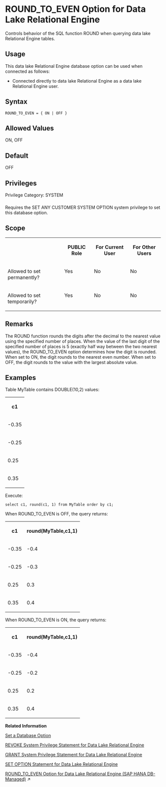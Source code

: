 <!-- loioa27d00e384f210158811cdeec5401d23 -->

# ROUND\_TO\_EVEN Option for Data Lake Relational Engine

Controls behavior of the SQL function ROUND when querying data lake Relational Engine tables.



<a name="loioa27d00e384f210158811cdeec5401d23__section_fq2_gpq_znb"/>

## Usage

This data lake Relational Engine database option can be used when connected as follows:

-   Connected directly to data lake Relational Engine as a data lake Relational Engine user.



<a name="loioa27d00e384f210158811cdeec5401d23__round_to_even_syntax1"/>

## Syntax

```
ROUND_TO_EVEN = { ON | OFF }
```



<a name="loioa27d00e384f210158811cdeec5401d23__round_to_even_values1"/>

## Allowed Values

ON, OFF



<a name="loioa27d00e384f210158811cdeec5401d23__round_to_even_default1"/>

## Default

OFF



<a name="loioa27d00e384f210158811cdeec5401d23__round_to_even_priv1"/>

## Privileges

Privilege Category: SYSTEM



### 

Requires the SET ANY CUSTOMER SYSTEM OPTION system privilege to set this database option.



<a name="loioa27d00e384f210158811cdeec5401d23__round_to_even_scope1"/>

## Scope


<table>
<tr>
<th valign="top">

 

</th>
<th valign="top">

PUBLIC Role

</th>
<th valign="top">

For Current User

</th>
<th valign="top">

For Other Users

</th>
</tr>
<tr>
<td valign="top">

Allowed to set permanently?

</td>
<td valign="top">

Yes

</td>
<td valign="top">

No

</td>
<td valign="top">

No

</td>
</tr>
<tr>
<td valign="top">

Allowed to set temporarily?

</td>
<td valign="top">

Yes

</td>
<td valign="top">

No

</td>
<td valign="top">

No

</td>
</tr>
</table>



<a name="loioa27d00e384f210158811cdeec5401d23__round_to_even_remarks1"/>

## Remarks

The ROUND function rounds the digits after the decimal to the nearest value using the specified number of places. When the value of the last digit of the specified number of places is 5 \(exactly half way between the two nearest values\), the ROUND\_TO\_EVEN option determines how the digit is rounded. When set to ON, the digit rounds to the nearest even number. When set to OFF, the digit rounds to the value with the largest absolute value.



<a name="loioa27d00e384f210158811cdeec5401d23__round_to_even_examples1"/>

## Examples

Table MyTable contains DOUBLE\(10,2\) values:


<table>
<tr>
<th valign="top">

c1

</th>
</tr>
<tr>
<td valign="top">

\-0.35

</td>
</tr>
<tr>
<td valign="top">

\-0.25

</td>
</tr>
<tr>
<td valign="top">

0.25

</td>
</tr>
<tr>
<td valign="top">

0.35

</td>
</tr>
</table>

Execute:

```
select c1, round(c1, 1) from MyTable order by c1;
```

When ROUND\_TO\_EVEN is OFF, the query returns:


<table>
<tr>
<th valign="top">

c1

</th>
<th valign="top">

round\(MyTable,c1,1\)

</th>
</tr>
<tr>
<td valign="top">

\-0.35

</td>
<td valign="top">

\-0.4

</td>
</tr>
<tr>
<td valign="top">

\-0.25

</td>
<td valign="top">

\-0.3

</td>
</tr>
<tr>
<td valign="top">

0.25

</td>
<td valign="top">

0.3

</td>
</tr>
<tr>
<td valign="top">

0.35

</td>
<td valign="top">

0.4

</td>
</tr>
</table>

When ROUND\_TO\_EVEN is ON, the query returns:


<table>
<tr>
<th valign="top">

c1

</th>
<th valign="top">

round\(MyTable,c1,1\)

</th>
</tr>
<tr>
<td valign="top">

\-0.35

</td>
<td valign="top">

\-0.4

</td>
</tr>
<tr>
<td valign="top">

\-0.25

</td>
<td valign="top">

\-0.2

</td>
</tr>
<tr>
<td valign="top">

0.25

</td>
<td valign="top">

0.2

</td>
</tr>
<tr>
<td valign="top">

0.35

</td>
<td valign="top">

0.4

</td>
</tr>
</table>

**Related Information**  


[Set a Database Option](set-a-database-option-0dcb893.md "You set options with the SET OPTION statement.")

[REVOKE System Privilege Statement for Data Lake Relational Engine](../080-sql-statements/revoke-system-privilege-statement-for-data-lake-relational-engine-a3eadda.md "Removes specific system privileges from specific users and the right to administer the privilege.")

[GRANT System Privilege Statement for Data Lake Relational Engine](../080-sql-statements/grant-system-privilege-statement-for-data-lake-relational-engine-a3dfcb0.md "Grants specific system privileges to users or roles, with or without administrative rights.")

[SET OPTION Statement for Data Lake Relational Engine](../080-sql-statements/set-option-statement-for-data-lake-relational-engine-a625da7.md "Changes options that affect the behavior of the database and its compatibility with Transact-SQL. Setting the value of an option can change the behavior for all users or an individual user, in either a temporary or permanent scope.")

[ROUND_TO_EVEN Option for Data Lake Relational Engine (SAP HANA DB-Managed)](https://help.sap.com/viewer/a898e08b84f21015969fa437e89860c8/2024_3_QRC/en-US/a9bc41c21e7a44b39e48a3bed69742e5.html "Controls behavior of the SQL function ROUND when querying data lake Relational Engine tables.") :arrow_upper_right:

